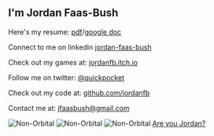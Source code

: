 ## I'm Jordan Faas-Bush
Here's my resume: [pdf](https://drive.google.com/file/d/147DIoEWiG1h01Kpcx50TIX-owGP6rEhs/view?usp=sharing)/[google doc](https://docs.google.com/document/d/14-Ds21h6KN6pABaarOmOIMtYxzzYgPCjcv4rJTjM3co/edit?usp=sharing)

Connect to me on linkedin [jordan-faas-bush](https://www.linkedin.com/in/jordan-faas-bush/)

Check out my games at: [jordanfb.itch.io](https://jordanfb.itch.io)

Follow me on twitter: [@quickpocket](https://twitter.com/quickpocket)

Check out my code at: [github.com/jordanfb](https://github.com/jordanfb)

Contact me at: [jfaasbush@gmail.com](mailto:jfaasbush@gmail.com)


![Non-Orbital](https://jordanfb.github.io/Images/HackerViewPrototypeHackComputer.gif)
![Non-Orbital](https://jordanfb.github.io/Images/MegaHexagrowthGif.gif)
![Non-Orbital](https://jordanfb.github.io/Images/planetFLybyPresentation.PNG)
[Are you Jordan?](./amIjordan.html)
